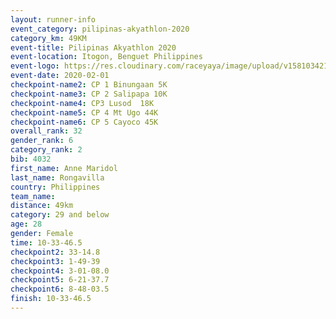 ```yaml
--- 
layout: runner-info 
event_category: pilipinas-akyathlon-2020 
category_km: 49KM 
event-title: Pilipinas Akyathlon 2020 
event-location: Itogon, Benguet Philippines 
event-logo: https://res.cloudinary.com/raceyaya/image/upload/v1581034212/logo/ph-akyathlon_ldmu3f.png 
event-date: 2020-02-01 
checkpoint-name2: CP 1 Binungaan 5K 
checkpoint-name3: CP 2 Salipapa 10K 
checkpoint-name4: CP3 Lusod  18K 
checkpoint-name5: CP 4 Mt Ugo 44K 
checkpoint-name6: CP 5 Cayoco 45K 
overall_rank: 32
gender_rank: 6
category_rank: 2
bib: 4032
first_name: Anne Maridol
last_name: Rongavilla
country: Philippines
team_name: 
distance: 49km
category: 29 and below
age: 28
gender: Female
time: 10-33-46.5
checkpoint2: 33-14.8
checkpoint3: 1-49-39
checkpoint4: 3-01-08.0
checkpoint5: 6-21-37.7
checkpoint6: 8-48-03.5
finish: 10-33-46.5
--- 
```

